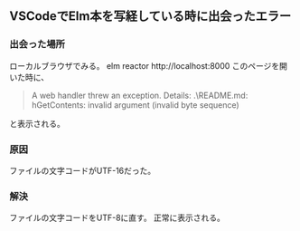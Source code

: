 <!--
title:   Elmのエラー invalid argument (invalid byte sequence)
tags:    Elm
id:      2061e251bd812d01dc9c
private: false
-->
## VSCodeでElm本を写経している時に出会ったエラー

### 出会った場所
ローカルブラウザでみる。
elm reactor
http://localhost:8000
このページを開いた時に、

> A web handler threw an exception. Details:
.\README.md: hGetContents: invalid argument (invalid byte sequence)

と表示される。

### 原因
ファイルの文字コードがUTF-16だった。

### 解決
ファイルの文字コードをUTF-8に直す。
正常に表示される。